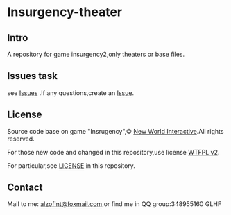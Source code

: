 # Insurgency-theater

## Intro

A repository for game insurgency2,only theaters or base files.

## Issues task

see [Issues](https://gitee.com/polarised/insurgency-theater/issues?assignee_id=&author_id=&branch=&collaborator_ids=&issue_search=&label_ids=&label_text=&milestone_id=&priority=&private_issue=&program_id=&project_id=polarised%2Finsurgency-theater&project_type=&scope=&sort=&state=all&target_project=) .If any questions,create an [Issue](https://gitee.com/polarised/insurgency-theater/issues/new).

## License

Source code base on game "Insrugency",© [New World Interactive](https://newworldinteractive.com/).All rights reserved.

For those new code and changed in this repository,use license [WTFPL v2](https://directory.fsf.org/wiki/License:WTFPL).

For particular,see [LICENSE](https://gitee.com/polarised/insurgency-theater/raw/master/LICENSE) in this repository.

## Contact

Mail to me: alzofint@foxmail.com,or find me in QQ group:348955160
GLHF

